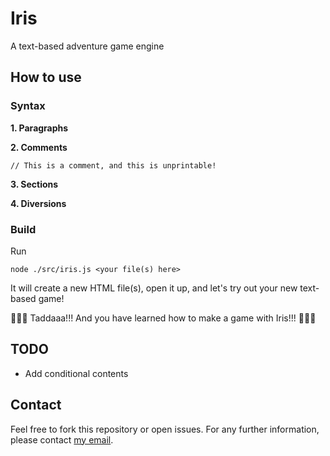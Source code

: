 # Iris
A text-based adventure game engine

## How to use
### Syntax
**1. Paragraphs**


**2. Comments**
```
// This is a comment, and this is unprintable!
```

**3. Sections**


**4. Diversions**


### Build
Run
```
node ./src/iris.js <your file(s) here>
```
It will create a new HTML file(s), open it up, and let's try out your new text-based game! 

🎉🎉🥳 Taddaaa!!! And you have learned how to make a game with Iris!!! 🎊🎊👏

## TODO
- Add conditional contents

## Contact
Feel free to fork this repository or open issues. For any further information, please contact [my email](mailto:nguyengiabach1201@gmail.com).
